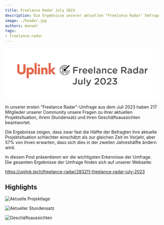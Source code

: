 ```yaml
---
title: Freelance Radar July 2023
description: Die Ergebnisse unserer aktuellen "Freelance Radar" Umfrage unter den Mitgliedern unserer Community.
image: ./header.jpg
authors: manuel
tags:
- freelance-radar
---
```


![](header.jpg)

In unserer ersten "Freelance Radar"-Umfrage aus dem Juli 2023 haben 217 Mitglieder unserer Community unsere Fragen zu ihrer aktuellen Projektsituation, ihrem Stundensatz und ihren Geschäftsaussichten beantwortet.

Die Ergebnisse zeigen, dass zwar fast die Hälfte der Befragten ihre aktuelle Projektsituation schlechter einschätzt als zur gleichen Zeit im Vorjahr, aber 57% von ihnen erwarten, dass sich dies in der zweiten Jahreshälfte ändern wird.

<!--truncate-->

In diesem Post präsentieren wir die wichtigsten Erkennisse der Umfrage.<br />
Die gesamten Ergebnisse der Umfrage finden sich auf unserer Webseite:

<Embed>https://uplink.tech/freelance-radar/283211-freelance-radar-july-2023</Embed>

## Highlights

![Aktuelle Projektlage](https://uplink.tech/freelance-radar/283211-freelance-radar-july-2023/e778a0-current-project-situation.png)

![Aktueller Stundensatz](https://uplink.tech/freelance-radar/283211-freelance-radar-july-2023/526914-current-hourly-rate.png)

![Geschäftsaussichten](https://uplink.tech/freelance-radar/283211-freelance-radar-july-2023/b76f1a-business-outlook.png)
